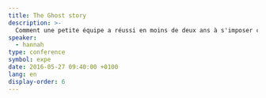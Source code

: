 ```yaml
---
title: The Ghost story
description: >-
  Comment une petite équipe a réussi en moins de deux ans à s'imposer comme un acteur important de la publication en ligne, en toute transparence et en relevant de multiples challenges à la fois marketing et techniques.
speaker:
  - hannah
type: conference
symbol: expe
date: 2016-05-27 09:40:00 +0100
lang: en
display-order: 6
---
```

